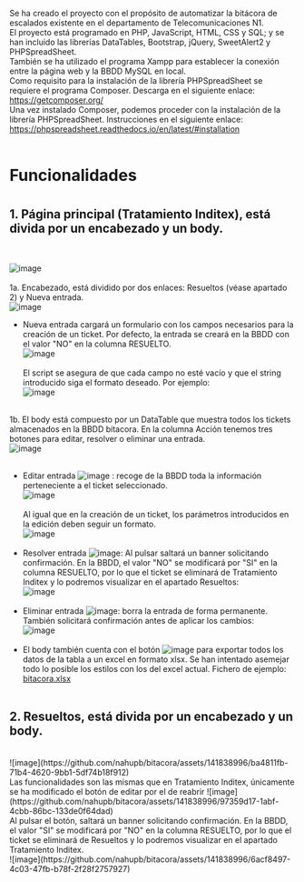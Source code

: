 Se ha creado el proyecto con el propósito de automatizar la bitácora de escalados existente en el departamento de Telecomunicaciones N1. </br>
El proyecto está programado en PHP, JavaScript, HTML, CSS y SQL; y se han incluido las librerías DataTables, Bootstrap, jQuery, SweetAlert2 y PHPSpreadSheet. </br>
También se ha utilizado el programa Xampp para establecer la conexión entre la página web y la BBDD MySQL en local. </br>
Como requisito para la instalación de la librería PHPSpreadSheet se requiere el programa Composer. Descarga en el siguiente enlace: </br>
https://getcomposer.org/ </br>
Una vez instalado Composer, podemos proceder con la instalación de la librería PHPSpreadSheet. Instrucciones en el siguiente enlace: </br>
https://phpspreadsheet.readthedocs.io/en/latest/#installation </br></br>

<h1>Funcionalidades<h1> 
<h2> 1. Página principal (Tratamiento Inditex), está divida por un encabezado y un body. </h2> </br>

![image](https://github.com/nahupb/bitacora/assets/141838996/289125f9-9077-408d-819b-0a36047ce0b3)
</br></br>
1a. Encabezado, está dividido por dos enlaces: Resueltos (véase apartado 2) y Nueva entrada. </br>
![image](https://github.com/nahupb/bitacora/assets/141838996/422b15f6-fb91-4cea-90b8-60ff984bdd8e)
</br>
- Nueva entrada cargará un formulario con los campos necesarios para la creación de un ticket. Por defecto, la entrada se creará en la BBDD con el valor "NO" en la columna RESUELTO. </br>
![image](https://github.com/nahupb/bitacora/assets/141838996/299b2daa-af60-4cb7-b695-43b4eb135753)</br></br>
El script se asegura de que cada campo no esté vacío y que el string introducido siga el formato deseado. Por ejemplo: </br>
![image](https://github.com/nahupb/bitacora/assets/141838996/89a89a4a-b994-443d-a8d7-1693d73b2b51) </br></br>

1b. El body está compuesto por un DataTable que muestra todos los tickets almacenados en la BBDD bitacora. En la columna Acción tenemos tres botones para editar, resolver o eliminar una entrada. </br>
 ![image](https://github.com/nahupb/bitacora/assets/141838996/4e4f229f-06fd-4ad4-84cc-f8ec73fc1c58) </br></br>
- Editar entrada ![image](https://github.com/nahupb/bitacora/assets/141838996/876bde6d-fbff-4909-969a-6bc510cb1d83)
: recoge de la BBDD toda la información perteneciente a el ticket seleccionado. </br>
![image](https://github.com/nahupb/bitacora/assets/141838996/1b2b7f79-96fc-42dd-8284-b9ff3398cff0) </br></br>
Al igual que en la creación de un ticket, los parámetros introducidos en la edición deben seguir un formato. </br>
![image](https://github.com/nahupb/bitacora/assets/141838996/9c53c85f-1a99-441e-92ca-2be7f70f7f06) </br></br>
- Resolver entrada ![image](https://github.com/nahupb/bitacora/assets/141838996/31617505-6201-4000-841a-f7c151fda948):
Al pulsar saltará un banner solicitando confirmación. En la BBDD, el valor "NO" se modificará por "SI" en la columna RESUELTO, por lo que el ticket se eliminará de Tratamiento Inditex y lo podremos visualizar en el apartado Resueltos: </br>
![image](https://github.com/nahupb/bitacora/assets/141838996/f9e9c9e0-f3a4-43c1-a831-2237893c4674) </br></br>
- Eliminar entrada ![image](https://github.com/nahupb/bitacora/assets/141838996/d586113b-662b-43af-a2eb-026538fd6db5): borra la entrada de forma permanente. También solicitará confirmación antes de aplicar los cambios: </br>
![image](https://github.com/nahupb/bitacora/assets/141838996/40539cc1-bda6-4f23-bcdb-33d950a99be0) </br></br>
- El body también cuenta con el botón  ![image](https://github.com/nahupb/bitacora/assets/141838996/d980c9c5-b043-41a1-b34c-e5621120e401)
para exportar todos los datos de la tabla a un excel en formato xlsx. Se han intentado asemejar todo lo posible los estilos con los del excel actual. Fichero de ejemplo: </br>
[bitacora.xlsx](https://github.com/nahupb/bitacora/files/12497266/bitacora.xlsx) </br></br>

<h2> 2. Resueltos, está divida por un encabezado y un body. </h2></br>
![image](https://github.com/nahupb/bitacora/assets/141838996/ba4811fb-71b4-4620-9bb1-5df74b18f912) </br>
Las funcionalidades son las mismas que en Tratamiento Inditex, únicamente se ha modificado el botón de editar por el de reabrir ![image](https://github.com/nahupb/bitacora/assets/141838996/97359d17-1abf-4cbb-86bc-133de0f64dad)</br>
Al pulsar el botón, saltará un banner solicitando confirmación. En la BBDD, el valor "SI" se modificará por "NO" en la columna RESUELTO, por lo que el ticket se eliminará de Resueltos y lo podremos visualizar en el apartado Tratamiento Inditex. </br>
![image](https://github.com/nahupb/bitacora/assets/141838996/6acf8497-4c03-47fb-b78f-2f28f2757927)












